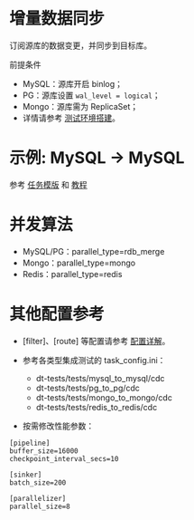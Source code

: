 # 增量数据同步

订阅源库的数据变更，并同步到目标库。

前提条件
- MySQL：源库开启 binlog；
- PG：源库设置 `wal_level = logical`；
- Mongo：源库需为 ReplicaSet；
- 详情请参考 [测试环境搭建](../../../dt-tests/README_ZH.md)。

# 示例: MySQL -> MySQL

参考 [任务模版](../../templates/mysql_to_mysql.md) 和 [教程](../../en/tutorial/mysql_to_mysql.md)

# 并发算法

- MySQL/PG：parallel_type=rdb_merge
- Mongo：parallel_type=mongo
- Redis：parallel_type=redis

# 其他配置参考

- [filter]、[route] 等配置请参考 [配置详解](../config.md)。
- 参考各类型集成测试的 task_config.ini：
    - dt-tests/tests/mysql_to_mysql/cdc
    - dt-tests/tests/pg_to_pg/cdc
    - dt-tests/tests/mongo_to_mongo/cdc
    - dt-tests/tests/redis_to_redis/cdc

- 按需修改性能参数：
```
[pipeline]
buffer_size=16000
checkpoint_interval_secs=10

[sinker]
batch_size=200

[parallelizer]
parallel_size=8
```